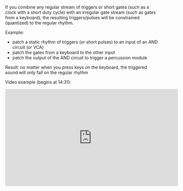 If you combine any regular stream of triggers or short gates (such as a clock with a short duty cycle) with an irregular gate stream (such as gates from a keyboard), the resulting triggers/pulses will be constrained (quantized) to the regular rhythm.

Example:

- patch a static rhythm of triggers (or short pulses) to an input of an AND circuit (or VCA)
- patch the gates from a keyboard to the other input
- patch the output of the AND circuit to trigger a percussion module

Result: no matter when you press keys on the keyboard, the triggered sound will only fall on the regular rhythm

Video example (begins at 14:31):

<iframe width="560" height="315" src="https://www.youtube.com/embed/3y6uRCM-fdE?start=871" title="YouTube video player" frameborder="0" allow="accelerometer; autoplay; clipboard-write; encrypted-media; gyroscope; picture-in-picture" allowfullscreen></iframe>